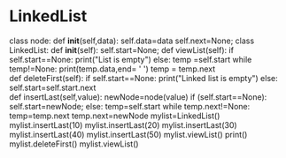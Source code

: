 # LinkedList

class node:
    def __init__(self,data):
        self.data=data
        self.next=None;
class LinkedList:
    def __init__(self):
        self.start=None;
    def viewList(self):
        if self.start==None:
            print("List is empty")
        else:
            temp =self.start
            while temp!=None:
                print(temp.data,end= ' ')
                temp = temp.next    
    def deleteFirst(self):
        if self.start==None:
            print("Linked list is empty")
        else:
            self.start=self.start.next    
    def insertLast(self,value):
        newNode=node(value)
        if (self.start==None):
            self.start=newNode;
        else:
            temp=self.start
            while temp.next!=None:
                temp=temp.next
            temp.next=newNode
mylist=LinkedList()
mylist.insertLast(10) 
mylist.insertLast(20)
mylist.insertLast(30)
mylist.insertLast(40)
mylist.insertLast(50)
mylist.viewList()
print()
mylist.deleteFirst()
mylist.viewList()                                                                                                           
                                                    
